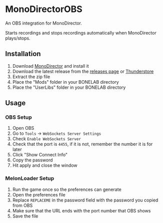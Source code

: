 # MonoDirectorOBS
An OBS integration for MonoDirector.

Starts recordings and stops recordings automatically when MonoDirector plays/stops.

## Installation
1. Download [MonoDirector](https://github.com/Not-Enough-Photons/MonoDirector/releases/tag/v1.1.0-release) and install it
2. Download the latest release from the [releases page]() or [Thunderstore](https://thunderstore.io/c/bonelab/p/SoulWithMae/MonoDirectorOBS/)
3. Extract the zip file
4. Place the "Mods" folder in your BONELAB directory
5. Place the "UserLibs" folder in your BONELAB directory

## Usage
### OBS Setup
1. Open OBS
2. Go to `Tools` -> `WebSockets Server Settings`
3. Check `Enable WebSockets Server`
4. Check that the port is `4455`, if it is not, remember the number it is for later
5. Click "Show Connect Info"
6. Copy the password
7. Hit apply and close the window
### MelonLoader Setup
1. Run the game once so the preferences can generate
2. Open the preferences file
3. Replace `REPLACEME` in the password field with the password you copied from OBS
4. Make sure that the URL ends with the port number that OBS shows
5. Save the file
